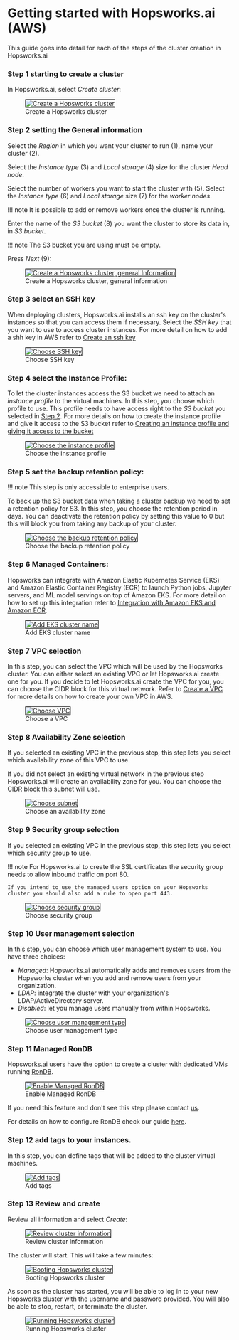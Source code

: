 # Getting started with Hopsworks.ai (AWS)
This guide goes into detail for each of the steps of the cluster creation in Hopsworks.ai

### Step 1 starting to create a cluster

In Hopsworks.ai, select *Create cluster*:

<p align="center">
  <figure>
    <a  href="../../../assets/images/hopsworksai/create-instance.png">
      <img style="border: 1px solid #000" src="../../../assets/images/hopsworksai/create-instance.png" alt="Create a Hopsworks cluster">
    </a>
    <figcaption>Create a Hopsworks cluster</figcaption>
  </figure>
</p>

### Step 2 setting the General information

Select the *Region* in which you want your cluster to run (1), name your cluster (2).

Select the *Instance type* (3) and *Local storage* (4) size for the cluster *Head node*.

Select the number of workers you want to start the cluster with (5).
Select the *Instance type* (6) and *Local storage* size (7) for the *worker nodes*.

!!! note
    It is possible to add or remove workers once the cluster is running.

Enter the name of the *S3 bucket* (8) you want the cluster to store its data in, in *S3 bucket*.

!!! note
    The S3 bucket you are using must be empty.

Press *Next* (9):

<p align="center">
  <figure>
    <a  href="../../../assets/images/hopsworksai/aws/create-instance-general.png">
      <img style="border: 1px solid #000" src="../../../assets/images/hopsworksai/aws/create-instance-general.png" alt="Create a Hopsworks cluster, general Information">
    </a>
    <figcaption>Create a Hopsworks cluster, general information</figcaption>
  </figure>
</p>

### Step 3 select an SSH key

When deploying clusters, Hopsworks.ai installs an ssh key on the cluster's instances so that you can access them if necessary.
Select the *SSH key* that you want to use to access cluster instances. For more detail on how to add a shh key in AWS refer to [Create an ssh key](getting_started.md#step-3-create-an-ssh-key)

<p align="center">
  <figure>
    <a  href="../../../assets/images/hopsworksai/aws/connect-aws-ssh.png">
      <img style="border: 1px solid #000" src="../../../assets/images/hopsworksai/aws/connect-aws-ssh.png" alt="Choose SSH key">
    </a>
    <figcaption>Choose SSH key</figcaption>
  </figure>
</p>

### Step 4 select the Instance Profile:

To let the cluster instances access the S3 bucket we need to attach an *instance profile* to the virtual machines. In this step, you choose which profile to use. This profile needs to have access right to the *S3 bucket* you selected in [Step 2](#step-2-setting-the-general-information). For more details on how to create the instance profile and give it access to the S3 bucket refer to [Creating an instance profile and giving it access to the bucket](getting_started.md#step-22-creating-an-instance-profile-and-giving-it-access-to-the-bucket)

<p align="center">
  <figure>
    <a  href="../../../assets/images/hopsworksai/aws/connect-aws-profile.png">
      <img style="border: 1px solid #000" src="../../../assets/images/hopsworksai/aws/connect-aws-profile.png" alt="Choose the instance profile">
    </a>
    <figcaption>Choose the instance profile</figcaption>
  </figure>
</p>

### Step 5 set the backup retention policy:

!!! note
    This step is only accessible to enterprise users.

To back up the S3 bucket data when taking a cluster backup we need to set a retention policy for S3. In this step, you choose the retention period in days. You can deactivate the retention policy by setting this value to 0 but this will block you from taking any backup of your cluster.

<p align="center">
  <figure>
    <a  href="../../../assets/images/hopsworksai/azure/connect-azure-backup.png">
      <img style="border: 1px solid #000" src="../../../assets/images/hopsworksai/azure/connect-azure-backup.png" alt="Choose the backup retention policy">
    </a>
    <figcaption>Choose the backup retention policy</figcaption>
  </figure>
</p>

### Step 6 Managed Containers:
Hopsworks can integrate with Amazon Elastic Kubernetes Service (EKS) and Amazon Elastic Container Registry (ECR) to launch Python jobs, Jupyter servers, and ML model servings on top of Amazon EKS. For more detail on how to set up this integration refer to [Integration with Amazon EKS and Amazon ECR](eks_ecr_integration.md).
<p align="center">
  <figure>
    <a  href="../../../assets/images/hopsworksai/aws/eks-hopsworks-create-cluster-2.png">
      <img style="border: 1px solid #000" src="../../../assets/images/hopsworksai/aws/eks-hopsworks-create-cluster-2.png" alt="Add EKS cluster name">
    </a>
    <figcaption>Add EKS cluster name</figcaption>
  </figure>
</p>

### Step 7 VPC selection
In this step, you can select the VPC which will be used by the Hopsworks cluster. You can either select an existing VPC or let Hopsworks.ai create one for you. If you decide to let Hopsworks.ai create the VPC for you, you can choose the CIDR block for this virtual network. 
Refer to [Create a VPC](restrictive_permissions.md#step-1-create-a-vpc) for more details on how to create your own VPC in AWS.

<p align="center">
  <figure>
    <a  href="../../../assets/images/hopsworksai/aws/create-aws-vpc.png">
      <img style="border: 1px solid #000" src="../../../assets/images/hopsworksai/aws/create-aws-vpc.png" alt="Choose VPC">
    </a>
    <figcaption>Choose a VPC</figcaption>
  </figure>
</p>

### Step 8 Availability Zone selection
If you selected an existing VPC in the previous step, this step lets you select which availability zone of this VPC to use.

If you did not select an existing virtual network in the previous step Hopsworks.ai will create an availability zone for you. You can choose the CIDR block this subnet will use.

<p align="center">
  <figure>
    <a  href="../../../assets/images/hopsworksai/aws/connect-aws-subnet.png">
      <img style="border: 1px solid #000" src="../../../assets/images/hopsworksai/aws/connect-aws-subnet.png" alt="Choose subnet">
    </a>
    <figcaption>Choose an availability zone</figcaption>
  </figure>
</p>

### Step 9 Security group selection
If you selected an existing VPC in the previous step, this step lets you select which security group to use.

!!! note
    For Hopsworks.ai to create the SSL certificates the security group needs to allow inbound traffic on port 80.

    If you intend to use the managed users option on your Hopsworks cluster you should also add a rule to open port 443.

<p align="center">
  <figure>
    <a  href="../../../assets/images/hopsworksai/aws/connect-aws-security-group.png">
      <img style="border: 1px solid #000" src="../../../assets/images/hopsworksai/aws/connect-aws-security-group.png" alt="Choose security group">
    </a>
    <figcaption>Choose security group</figcaption>
  </figure>
</p>

### Step 10 User management selection
In this step, you can choose which user management system to use. You have three choices: 

* *Managed*: Hopsworks.ai automatically adds and removes users from the Hopsworks cluster when you add and remove users from your organization.
* *LDAP*: integrate the cluster with your organization's LDAP/ActiveDirectory server.
* *Disabled*: let you manage users manually from within Hopsworks.

<p align="center">
  <figure>
    <a  href="../../../assets/images/hopsworksai/aws/aws-user-management.png">
      <img style="border: 1px solid #000" src="../../../assets/images/hopsworksai/aws/aws-user-management.png" alt="Choose user management type">
    </a>
    <figcaption>Choose user management type</figcaption>
  </figure>
</p>

### Step 11 Managed RonDB
Hopsworks.ai users have the option to create a cluster with dedicated VMs running [RonDB](https://www.rondb.com/).

<p align="center">
  <figure>
    <a  href="../../../assets/images/hopsworksai/rondb/rondb_enable.png">
      <img style="border: 1px solid #000" src="../../../assets/images/hopsworksai/rondb/rondb_enable.png" alt="Enable Managed RonDB">
    </a>
    <figcaption>Enable Managed RonDB</figcaption>
  </figure>
</p>

If you need this feature and don't see this step please contact [us](mailto:sales@logicalclocks.com).

For details on how to configure RonDB check our guide [here](../rondb.md).

### Step 12 add tags to your instances.
In this step, you can define tags that will be added to the cluster virtual machines.

<p align="center">
  <figure>
    <a  href="../../../assets/images/hopsworksai/aws/aws-tags.png">
      <img style="border: 1px solid #000" src="../../../assets/images/hopsworksai/aws/aws-tags.png" alt="Add tags">
    </a>
    <figcaption>Add tags</figcaption>
  </figure>
</p>

### Step 13 Review and create
Review all information and select *Create*:

<p align="center">
  <figure>
    <a  href="../../../assets/images/hopsworksai/aws/connect-aws-review.png">
      <img style="border: 1px solid #000" src="../../../assets/images/hopsworksai/aws/connect-aws-review.png" alt="Review cluster information">
    </a>
    <figcaption>Review cluster information</figcaption>
  </figure>
</p>

The cluster will start. This will take a few minutes:

<p align="center">
  <figure>
    <a  href="../../../assets/images/hopsworksai/booting.png">
      <img style="border: 1px solid #000" src="../../../assets/images/hopsworksai/booting.png" alt="Booting Hopsworks cluster">
    </a>
    <figcaption>Booting Hopsworks cluster</figcaption>
  </figure>
</p>

As soon as the cluster has started, you will be able to log in to your new Hopsworks cluster with the username and password provided. You will also be able to stop, restart, or terminate the cluster.

<p align="center">
  <figure>
    <a  href="../../../assets/images/hopsworksai/running.png">
      <img style="border: 1px solid #000" src="../../../assets/images/hopsworksai/running.png" alt="Running Hopsworks cluster">
    </a>
    <figcaption>Running Hopsworks cluster</figcaption>
  </figure>
</p>
